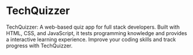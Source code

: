 # TechQuizzer
TechQuizzer: A web-based quiz app for full stack developers. Built with HTML, CSS, and JavaScript, it tests programming knowledge and provides a interactive learning experience. Improve your coding skills and track progress with TechQuizzer.
